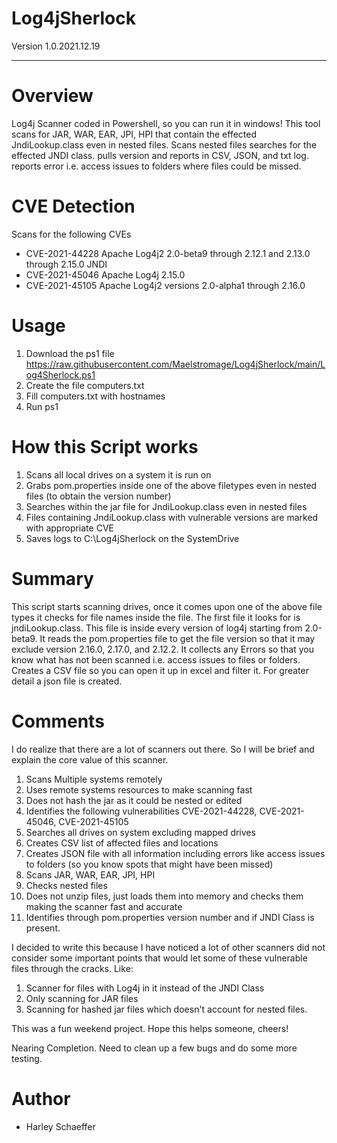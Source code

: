 # Log4jSherlock
Version 1.0.2021.12.19


---------------------
# Overview

Log4j Scanner coded in Powershell, so you can run it in windows! This tool scans for JAR, WAR, EAR, JPI, HPI that contain the effected JndiLookup.class even in nested files.
Scans nested files searches for the effected JNDI class. pulls version and reports in CSV, JSON, and txt log. reports error i.e. access issues to folders where files could be missed.

# CVE Detection

Scans for the following CVEs
- CVE-2021-44228 Apache Log4j2 2.0-beta9 through 2.12.1 and 2.13.0 through 2.15.0 JNDI 
- CVE-2021-45046 Apache Log4j 2.15.0 
- CVE-2021-45105 Apache Log4j2 versions 2.0-alpha1 through 2.16.0


# Usage
1. Download the ps1 file https://raw.githubusercontent.com/Maelstromage/Log4jSherlock/main/Log4Sherlock.ps1
2. Create the file computers.txt
3. Fill computers.txt with hostnames
4. Run ps1

# How this Script works

1. Scans all local drives on a system it is run on
2. Grabs pom.properties inside one of the above filetypes even in nested files (to obtain the version number)
3. Searches within the jar file for JndiLookup.class even in nested files
4. Files containing JndiLookup.class with vulnerable versions are marked with appropriate CVE
5. Saves logs to C:\Log4jSherlock on the SystemDrive

# Summary
This script starts scanning drives, once it comes upon one of the above file types it checks for file names inside the file. The first file it looks for is jndiLookup.class. This file is inside every version of log4j starting from 2.0-beta9. It reads the pom.properties file to get the file version so that it may exclude version 2.16.0, 2.17.0, and 2.12.2. It collects any Errors so that you know what has not been scanned i.e. access issues to files or folders. Creates a CSV file so you can open it up in excel and filter it. For greater detail a json file is created.

# Comments

I do realize that there are a lot of scanners out there. So I will be brief and explain the core value of this scanner.

1. Scans Multiple systems remotely
2. Uses remote systems resources to make scanning fast
3. Does not hash the jar as it could be nested or edited
4. Identifies the following vulnerabilities CVE-2021-44228, CVE-2021-45046, CVE-2021-45105
5. Searches all drives on system excluding mapped drives
6. Creates CSV list of affected files and locations
7. Creates JSON file with all information including errors like access issues to folders (so you know spots that might have been missed)
8. Scans JAR, WAR, EAR, JPI, HPI
9. Checks nested files
10. Does not unzip files, just loads them into memory and checks them making the scanner fast and accurate
11. Identifies through pom.properties version number and if JNDI Class is present.


[](https://github.com/Maelstromage/Log4jSherlock)

I decided to write this because I have noticed a lot of other scanners did not consider some important points that would let some of these vulnerable files through the cracks. Like:
1. Scanner for files with Log4j in it instead of the JNDI Class
2. Only scanning for JAR files
3. Scanning for hashed jar files which doesn't account for nested files.

This was a fun weekend project. Hope this helps someone, cheers!

Nearing Completion. Need to clean up a few bugs and do some more testing.

# Author
- Harley Schaeffer



